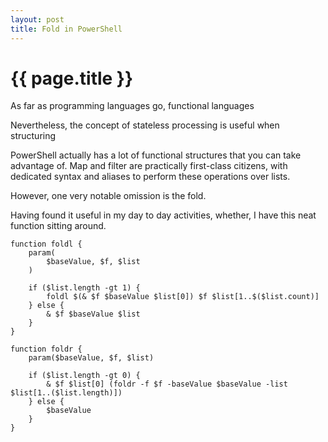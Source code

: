 ```yaml
---
layout: post
title: Fold in PowerShell
---
```


# {{ page.title }}

As far as programming languages go, functional languages 

Nevertheless, the concept of stateless processing is useful when structuring 

PowerShell actually has a lot of functional structures that you can take advantage of. Map and filter are practically first-class citizens, with dedicated syntax and aliases to perform these operations over lists.

However, one very notable omission is the fold.

Having found it useful in my day to day activities, whether, I have this neat function sitting around.

```
function foldl {
    param(
        $baseValue, $f, $list
    )

    if ($list.length -gt 1) {
        foldl $(& $f $baseValue $list[0]) $f $list[1..$($list.count)]
    } else {
        & $f $baseValue $list
    }
}

function foldr {
    param($baseValue, $f, $list)

    if ($list.length -gt 0) {
        & $f $list[0] (foldr -f $f -baseValue $baseValue -list $list[1..($list.length)])
    } else {
        $baseValue
    }
}

```
